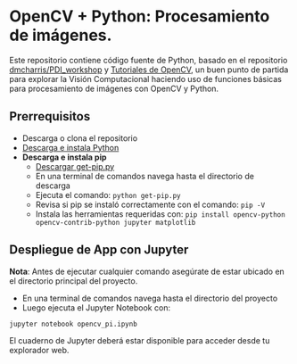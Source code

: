 # OpenCV + Python: Procesamiento de imágenes.

Este repositorio contiene código fuente de Python, basado en el repositorio [dmcharris/PDI_workshop](https://github.com/dmcharris/PDI_workshop) y [Tutoriales de OpenCV](https://docs.opencv.org/3.4/d6/d00/tutorial_py_root.html), un buen punto de partida para explorar la Visión Computacional haciendo uso de  funciones básicas para procesamiento de imágenes con OpenCV y Python.

## Prerrequisitos

* Descarga o clona el repositorio
* [Descarga e instala Python](https://www.python.org/downloads/)
* **Descarga e instala pip**
    * [Descargar get-pip.py](https://bootstrap.pypa.io/get-pip.py)
    * En una terminal de comandos navega hasta el directorio de descarga
    * Ejecuta el comando: 
    `python get-pip.py`
    * Revisa si pip se instaló correctamente con el comando: 
    `pip -V`
    * Instala las herramientas requeridas con:
    `pip install opencv-python opencv-contrib-python jupyter matplotlib`


## Despliegue de App con Jupyter

**Nota**: Antes de ejecutar cualquier comando asegúrate de estar ubicado en el directorio principal del proyecto.

* En una terminal de comandos navega hasta el directorio del proyecto
* Luego ejecuta el Jupyter Notebook con:
```bash
jupyter notebook opencv_pi.ipynb
```

El cuaderno de Jupyter deberá estar disponible para acceder desde tu explorador web.
